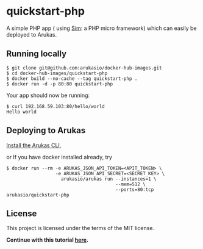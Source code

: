 # quickstart-php
A simple PHP app ( using [Sim](http://www.slimframework.com/): a PHP micro framework) which can easily be deployed to Arukas.

## Running locally

```
$ git clone git@github.com:arukasio/docker-hub-images.git
$ cd docker-hub-images/quickstart-php
$ docker build --no-cache --tag quickstart-php .
$ docker run -d -p 80:80 quickstart-php
```

Your app should now be running:

```
$ curl 192.168.59.103:80/hello/world
Hello world
```

## Deploying to Arukas

[Install the Arukas CLI](https://github.com/arukasio/cli),

or If you have docker installed already, try
```
$ docker run --rm -e ARUKAS_JSON_API_TOKEN=<APIT_TOKEN> \
                  -e ARUKAS_JSON_API_SECRET=<SECRET_KEY> \
                    arukasio/arukas run --instances=1 \
                                        --mem=512 \
                                        --ports=80:tcp arukasio/quickstart-php
```

## License

This project is licensed under the terms of the MIT license.

**Continue with this tutorial [here](https://arukas.io/tutorials/tutorials-php/).**
